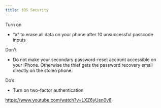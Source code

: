 ```yaml
---
title: iOS Security
---
```

Turn on

* “a” to erase all data on your phone after 10 unsuccessful passcode inputs

Don't

* Do not make your secondary password-reset account accessible on your iPhone. Otherwise the thief gets the password recovery email directly on the stolen phone.

Do’s

* Turn on two-factor authentication

https://www.youtube.com/watch?v=LXZ6yUsn0v8